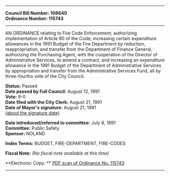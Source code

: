 * * * * *  
  
**Council Bill Number: [](#h0)[](#h2)108640**   
**Ordinance Number: 115743**  
  
* * * * *  
  
AN ORDINANCE relating to Fire Code Enforcement; authorizing implementation of Article 80 of the Code; increasing certain expenditure allowances in the 1991 Budget of the Fire Department by reduction, reappropriation, and transfer from the Department of Finance General, authorizing the Purchasing Agent, with the cooperation of the Director of Administrative Services, to amend a contract, and increasing an expenditure allowance in the 1991 Budget of the Department of Administrative Services by appropriation and transfer from the Administrative Services Fund, all by three-fourths vote of the City Council.  
  
**Status:** Passed   
**Date passed by Full Council:** August 12, 1991   
**Vote:** 9-0   
**Date filed with the City Clerk:** August 21, 1991   
**Date of Mayor's signature:** August 21, 1991   
[(about the signature date)](/~public/approvaldate.htm)   
  
  
**Date introduced/referred to committee:** July 8, 1991   
**Committee:** Public Safety   
**Sponsor:** NOLAND   
  
**Index Terms:** BUDGET, FIRE-DEPARTMENT, FIRE-CODES  
  
**Fiscal Note:** *(No fiscal note available at this time)*  
  
**Electronic Copy: ** [PDF scan of Ordinance No. 115743](/~archives/Ordinances/Ord_115743.pdf)  
  
* * * * *  

